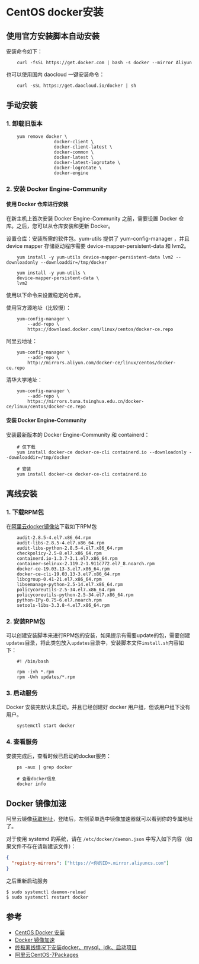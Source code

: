 # CentOS docker安装

## 使用官方安装脚本自动安装

安装命令如下：

```shell
    curl -fsSL https://get.docker.com | bash -s docker --mirror Aliyun
```

也可以使用国内 daocloud 一键安装命令：

```shell
    curl -sSL https://get.daocloud.io/docker | sh
```

## 手动安装

### 1. 卸载旧版本

```shell
    yum remove docker \
                  docker-client \
                  docker-client-latest \
                  docker-common \
                  docker-latest \
                  docker-latest-logrotate \
                  docker-logrotate \
                  docker-engine
```

### 2. 安装 Docker Engine-Community

#### 使用 Docker 仓库进行安装

在新主机上首次安装 Docker Engine-Community 之前，需要设置 Docker 仓库。之后，您可以从仓库安装和更新 Docker。

设置仓库：安装所需的软件包。yum-utils 提供了 yum-config-manager ，并且 device mapper 存储驱动程序需要 device-mapper-persistent-data 和 lvm2。

```shell
    yum install -y yum-utils device-mapper-persistent-data lvm2 --downloadonly --downloaddir=/tmp/docker

    yum install -y yum-utils \
    device-mapper-persistent-data \
    lvm2
```


使用以下命令来设置稳定的仓库。

使用官方源地址（比较慢）：

```shell
    yum-config-manager \
        --add-repo \
        https://download.docker.com/linux/centos/docker-ce.repo
```

阿里云地址：

```shell
    yum-config-manager \
        --add-repo \
        http://mirrors.aliyun.com/docker-ce/linux/centos/docker-ce.repo
```

清华大学地址：

```shell
    yum-config-manager \
        --add-repo \
        https://mirrors.tuna.tsinghua.edu.cn/docker-ce/linux/centos/docker-ce.repo
```

#### 安装 Docker Engine-Community

安装最新版本的 Docker Engine-Community 和 containerd：

```shell
    # 仅下载
    yum install docker-ce docker-ce-cli containerd.io --downloadonly --downloaddir=/tmp/docker

    # 安装
    yum install docker-ce docker-ce-cli containerd.io 
```

## 离线安装

### 1. 下载RPM包

在[阿里云docker镜像站](https://mirrors.aliyun.com/docker-ce/linux/centos/7/x86_64/edge/Packages/)下载如下RPM包

```
    audit-2.8.5-4.el7.x86_64.rpm
    audit-libs-2.8.5-4.el7.x86_64.rpm
    audit-libs-python-2.8.5-4.el7.x86_64.rpm
    checkpolicy-2.5-8.el7.x86_64.rpm
    containerd.io-1.3.7-3.1.el7.x86_64.rpm
    container-selinux-2.119.2-1.911c772.el7_8.noarch.rpm
    docker-ce-19.03.13-3.el7.x86_64.rpm
    docker-ce-cli-19.03.13-3.el7.x86_64.rpm
    libcgroup-0.41-21.el7.x86_64.rpm
    libsemanage-python-2.5-14.el7.x86_64.rpm
    policycoreutils-2.5-34.el7.x86_64.rpm
    policycoreutils-python-2.5-34.el7.x86_64.rpm
    python-IPy-0.75-6.el7.noarch.rpm
    setools-libs-3.3.8-4.el7.x86_64.rpm
```

### 2. 安装RPM包

可以创建安装脚本来进行RPM包的安装，如果提示有需要update的包，需要创建`updates`目录，将此类包放入`updates`目录中，安装脚本文件`install.sh`内容如下：

```shell
    #! /bin/bash

    rpm -ivh *.rpm
    rpm -Uvh updates/*.rpm
```

### 3. 启动服务

Docker 安装完默认未启动。并且已经创建好 docker 用户组，但该用户组下没有用户。

```shell
    systemctl start docker
```

### 4. 查看服务

安装完成后，查看时候已启动的docker服务：

```shell
    ps -aux | grep docker

    # 查看docker信息
    docker info
```

## Docker 镜像加速

阿里云镜像[获取地址](https://cr.console.aliyun.com/cn-hangzhou/instances/mirrors)，登陆后，左侧菜单选中镜像加速器就可以看到你的专属地址了。

对于使用 systemd 的系统，请在 `/etc/docker/daemon.json` 中写入如下内容（如果文件不存在请新建该文件）：

```json
{
  "registry-mirrors": ["https://<你的ID>.mirror.aliyuncs.com"]
}
```

之后重新启动服务

```shell
$ sudo systemctl daemon-reload
$ sudo systemctl restart docker
```

## 参考

- [CentOS Docker 安装](https://www.runoob.com/docker/centos-docker-install.html)
- [Docker 镜像加速](https://www.runoob.com/docker/docker-mirror-acceleration.html)
- [终极离线情况下安装docker、mysql、jdk、启动项目](https://blog.csdn.net/qq_31142237/article/details/93595560)
- [阿里云CentOS-7Packages](https://mirrors.aliyun.com/centos/7/os/x86_64/Packages/)
